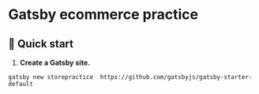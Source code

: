 # Gatsby ecommerce practice

## 🚀 Quick start

1.  **Create a Gatsby site.**
```
gatsby new storepractice  https://github.com/gatsbyjs/gatsby-starter-default
```

